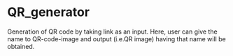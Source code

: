 # QR_generator
Generation of QR code by taking link as an input. Here, user can give the name to QR-code-image and output (i.e.QR image) having that name will be obtained.
